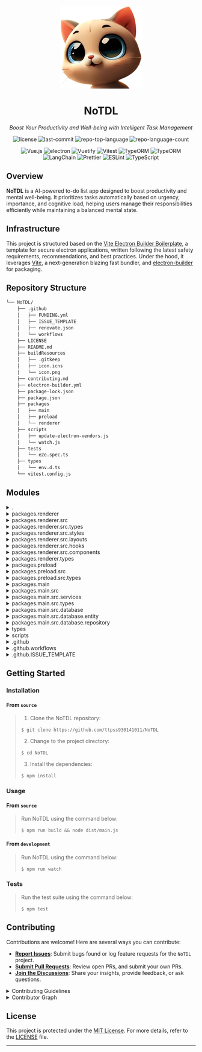 <div align="center">
  <img src="./packages/main/assets/icon.png" width="219" alt="project-logo">
</div>
<h1 align="center">NoTDL</h1>
<p align="center">
    <em>Boost Your Productivity and Well-being with Intelligent Task Management</em>
</p>
<p align="center">
	<img src="https://img.shields.io/github/license/ttpss930141011/NoTDL?style=default&logo=opensourceinitiative&logoColor=white&color=0080ff" alt="license">
	<img src="https://img.shields.io/github/last-commit/ttpss930141011/NoTDL?style=default&logo=git&logoColor=white&color=0080ff" alt="last-commit">
	<img src="https://img.shields.io/github/languages/top/ttpss930141011/NoTDL?style=default&color=0080ff" alt="repo-top-language">
	<img src="https://img.shields.io/github/languages/count/ttpss930141011/NoTDL?style=default&color=0080ff" alt="repo-language-count">
<p>
<p align="center">
    <img src="https://img.shields.io/badge/Vue 3-4FC08D.svg?style&logo=vuedotjs&logoColor=white" alt="Vue.js" />
    <img src="https://img.shields.io/badge/Electron-47848F.svg?style&logo=electron&logoColor=white" alt="electron" />
    <img src="https://img.shields.io/badge/Vuetify-1867C0.svg?style&logo=Vuetify&logoColor=white" alt="Vuetify" />
    <img src="https://img.shields.io/badge/Vitest-6E9F18.svg?style&logo=Vitest&logoColor=white" alt="Vitest" />
    <img src="https://img.shields.io/badge/TypeORM-FE0803.svg?style&logo=typeorm&logoColor=white" alt="TypeORM" />
    <img src="https://img.shields.io/badge/SQLite-003B57.svg?style&logo=sqlite&logoColor=white" alt="TypeORM" />
    <img src="https://img.shields.io/badge/LangChain-1C3C3C.svg?style&logo=langchain&logoColor=white" alt="LangChain" />
    <img src="https://img.shields.io/badge/Prettier-F7B93E.svg?style&logo=Prettier&logoColor=black" alt="Prettier" />
    <img src="https://img.shields.io/badge/ESLint-4B32C3.svg?style&logo=ESLint&logoColor=white" alt="ESLint" />
    <img src="https://img.shields.io/badge/TypeScript-3178C6.svg?style&logo=TypeScript&logoColor=white" alt="TypeScript" />
</p>

## Overview

**NoTDL** is a AI-powered to-do list app designed to boost productivity and mental well-being. It prioritizes tasks automatically based on
urgency, importance, and cognitive load, helping users manage their responsibilities efficiently while maintaining a
balanced mental state.

## Infrastructure

This project is structured based on
the [Vite Electron Builder Boilerplate](https://github.com/cawa-93/vite-electron-builder), a template for secure
electron applications, written following the latest safety requirements, recommendations, and best practices. Under the
hood, it leverages [Vite](https://github.com/vitejs/vite/), a next-generation blazing fast bundler,
and [electron-builder](https://github.com/electron-userland/electron-builder) for packaging.

## Repository Structure

```sh
└── NoTDL/
    ├── .github
    │   ├── FUNDING.yml
    │   ├── ISSUE_TEMPLATE
    │   ├── renovate.json
    │   └── workflows
    ├── LICENSE
    ├── README.md
    ├── buildResources
    │   ├── .gitkeep
    │   ├── icon.icns
    │   └── icon.png
    ├── contributing.md
    ├── electron-builder.yml
    ├── package-lock.json
    ├── package.json
    ├── packages
    │   ├── main
    │   ├── preload
    │   └── renderer
    ├── scripts
    │   ├── update-electron-vendors.js
    │   └── watch.js
    ├── tests
    │   └── e2e.spec.ts
    ├── types
    │   └── env.d.ts
    └── vitest.config.js
```

## Modules

<details><summary>.</summary>

| File                                                                                             | Summary                                                                                                                                                                                                                                                                                                      |
|--------------------------------------------------------------------------------------------------|--------------------------------------------------------------------------------------------------------------------------------------------------------------------------------------------------------------------------------------------------------------------------------------------------------------|
| [package-lock.json](https://github.com/ttpss930141011/NoTDL/blob/master/package-lock.json)       | This code file in the NoTDL repository is responsible for managing the build resources necessary for the project. It includes icons in different formats essential for the applications user interface. These resources play a crucial role in delivering a visually appealing and cohesive user experience. |
| [vitest.config.js](https://github.com/ttpss930141011/NoTDL/blob/master/vitest.config.js)         | Defines global end-to-end testing configuration in the tests folder. Specifies test file search scope and adjusts timeouts to optimize the testing process. Intended for enhancing e2e testing efficiency in the Vite project.                                                                               |
| [package.json](https://github.com/ttpss930141011/NoTDL/blob/master/package.json)                 | Defines scripts for building, testing, and maintaining Electron app components. Manages Vue, TypeScript, linting, and test configurations. Handles dependencies for development and production environments, ensuring efficient code management and reliable software releases.                              |
| [electron-builder.yml](https://github.com/ttpss930141011/NoTDL/blob/master/electron-builder.yml) | Defines output and build resource directories, specifying files to include in packaging for Linux deb target in the NoTDL Electron app.                                                                                                                                                                      |

</details>

<details><summary>packages.renderer</summary>

| File                                                                                                         | Summary                                                                                                                                                                                                                                                                                  |
|--------------------------------------------------------------------------------------------------------------|------------------------------------------------------------------------------------------------------------------------------------------------------------------------------------------------------------------------------------------------------------------------------------------|
| [vite.config.js](https://github.com/ttpss930141011/NoTDL/blob/master/packages/renderer/vite.config.js)       | Defines Vite config for the renderer package, setting environment mode, aliases, and build options. Plugins include Vue for framework integration and auto-expose for importing modules. Sharply focuses on configuration and build settings for seamless bundle generation and testing. |
| [vuetify-plugin.ts](https://github.com/ttpss930141011/NoTDL/blob/master/packages/renderer/vuetify-plugin.ts) | Enables Vuetify integration in the renderer package. Initializes Vuetify with custom components and directives. Configures styles and icons for a consistent UI experience. Enhances rendering capabilities of the application.                                                          |
| [tsconfig.json](https://github.com/ttpss930141011/NoTDL/blob/master/packages/renderer/tsconfig.json)         | Defines TypeScript compiler options and custom module paths for the renderer package, ensuring strict type checking and compatibility with Vue files. Excludes test files from compilation to maintain code integrity in the open-source Electron application architecture.              |
| [.eslintrc.json](https://github.com/ttpss930141011/NoTDL/blob/master/packages/renderer/.eslintrc.json)       | Defines browser-specific ESLint rules for Vue3 in the renderer package. Enables Vue3 linting with TypeScript support and disables conflicting rules for compatibility with Prettier. Maintains code quality and consistency while adhering to Vue.js best practices.                     |
| [index.html](https://github.com/ttpss930141011/NoTDL/blob/master/packages/renderer/index.html)               | Defines HTML template for NoTDL app with key meta tags, viewport settings, CSS link, and TypeScript module script. Displays NoTDL title and mounts app to app element in body.                                                                                                           |

</details>

<details><summary>packages.renderer.src</summary>

| File                                                                                           | Summary                                                                                                                                                                                                                                             |
|------------------------------------------------------------------------------------------------|-----------------------------------------------------------------------------------------------------------------------------------------------------------------------------------------------------------------------------------------------------|
| [App.vue](https://github.com/ttpss930141011/NoTDL/blob/master/packages/renderer/src/App.vue)   | Manages app theming and layout with dynamic switching.-Controls sidebar visibility based on interactions.-Updates theme between light and dark modes.-Dynamically adjusts main container height.-Utilizes custom scrollbar styling for enhanced UI. |
| [index.ts](https://github.com/ttpss930141011/NoTDL/blob/master/packages/renderer/src/index.ts) | Enables rendering a Vue application with Vuetify plugin in the parent repositorys architecture. Uses the App.vue component to create and mount the app for user interaction.                                                                        |

</details>

<details><summary>packages.renderer.src.types</summary>

| File                                                                                                   | Summary                                                                                                                                                                                                                 |
|--------------------------------------------------------------------------------------------------------|-------------------------------------------------------------------------------------------------------------------------------------------------------------------------------------------------------------------------|
| [global.ts](https://github.com/ttpss930141011/NoTDL/blob/master/packages/renderer/src/types/week.ts)     | Defines structures to represent a week with days and activities, aiding in calendar visualization for the NoTDL app.                                                                                                    |

</details>

<details><summary>packages.renderer.src.styles</summary>

| File                                                                                                    | Summary                                                                                  |
|---------------------------------------------------------------------------------------------------------|------------------------------------------------------------------------------------------|
| [index.css](https://github.com/ttpss930141011/NoTDL/blob/master/packages/renderer/src/styles/index.css) | Defines global styling variables for the Swiper navigation in the renderer packages CSS. |

</details>

<details><summary>packages.renderer.src.layouts</summary>

| File                                                                                                         | Summary                                                                                                                                                                                                                                                                    |
|--------------------------------------------------------------------------------------------------------------|----------------------------------------------------------------------------------------------------------------------------------------------------------------------------------------------------------------------------------------------------------------------------|
| [HeadBar.vue](https://github.com/ttpss930141011/NoTDL/blob/master/packages/renderer/src/layouts/HeadBar.vue) | Implements a dynamic HeadBar layout with title and slot-based triggers. Uses Vue composition API to manage a WeekSwiper components instance and dynamically update the header title based on WeekSwipers state. Complements the parent repository's frontend architecture. |
| [SideBar.vue](https://github.com/ttpss930141011/NoTDL/blob/master/packages/renderer/src/layouts/SideBar.vue) | Implements a sidebar layout with dynamic drawer functionality and links in the Vue component. Manages drawer state and color settings using reactive properties. It enhances user navigation experience within the application interface.                                  |

</details>

<details><summary>packages.renderer.src.hooks</summary>

| File                                                                                                     | Summary                                                                                                                                                                                                                                                |
|----------------------------------------------------------------------------------------------------------|--------------------------------------------------------------------------------------------------------------------------------------------------------------------------------------------------------------------------------------------------------|
| [useWeek.ts](https://github.com/ttpss930141011/NoTDL/blob/master/packages/renderer/src/hooks/useWeek.ts) | Enables dynamic week navigation and day selection for a calendar interface. Manages week objects with days, updates selected day properties, handles navigation to previous and next weeks, and dynamically adds new weeks when reaching array limits. |

</details>

<details><summary>packages.renderer.src.components</summary>

| File                                                                                                                              | Summary                                                                                                                                                                                                                                                            |
|-----------------------------------------------------------------------------------------------------------------------------------|--------------------------------------------------------------------------------------------------------------------------------------------------------------------------------------------------------------------------------------------------------------------|
| [ReactiveHash.vue](https://github.com/ttpss930141011/NoTDL/blob/master/packages/renderer/src/components/ReactiveHash.vue)         | Enables dynamic hashing of user input in a Vue component using Nodes crypto library. Supports real-time updates to display both the original and hashed values. Critical for enhancing data security features within the renderer package of the repository.       |
| [CreateTaskForm.vue](https://github.com/ttpss930141011/NoTDL/blob/master/packages/renderer/src/components/CreateTaskForm.vue)     | Enables task creation with form validation and submission handling. Utilizes Vue 3 composition API for managing task title input and emitting events upon task addition. Interacts with preload module to create tasks in the parent repositorys renderer package. |
| [ShowAllTasks.vue](https://github.com/ttpss930141011/NoTDL/blob/master/packages/renderer/src/components/ShowAllTasks.vue)         | Displays and manages tasks in a timeline format. Fetches tasks on mount, allows task deletion, and updates task list accordingly. Facilitates interaction with the task list by exposing a function for fetching tasks.                                            |
| [ElectronVersions.vue](https://github.com/ttpss930141011/NoTDL/blob/master/packages/renderer/src/components/ElectronVersions.vue) | Displays Electron versions in a table sourced from the preload package. Dynamically rendering version information for each library, enhancing visibility into the Electron versions used within the Electron application.                                          |
| [WeekSwiper.vue](https://github.com/ttpss930141011/NoTDL/blob/master/packages/renderer/src/components/WeekSwiper.vue)             | Enables interactive week navigation and selection within a Swiper component, handling slide changes, navigation events, and styling. Integrates Vue, Swiper, and custom hooks for a smooth calendar UI experience in the repositorys frontend architecture.        |
| [ReactiveCounter.vue](https://github.com/ttpss930141011/NoTDL/blob/master/packages/renderer/src/components/ReactiveCounter.vue)   | Enables reactive counting functionality using Vues Composition API, facilitating dynamic updates in the NoTDL repositorys renderer package.                                                                                                                        |
| [MainPage.vue](https://github.com/ttpss930141011/NoTDL/blob/master/packages/renderer/src/components/MainPage.vue)                 | Defines main component layout with CreateTaskForm and ShowAllTasks, handling new task addition by fetching task titles asynchronously when triggered, ensuring a smooth user experience.                                                                           |

</details>

<details><summary>packages.renderer.types</summary>

| File                                                                                                                         | Summary                                                                                                                                                                                                                                    |
|------------------------------------------------------------------------------------------------------------------------------|--------------------------------------------------------------------------------------------------------------------------------------------------------------------------------------------------------------------------------------------|
| [shims-vue.d.ts](https://github.com/ttpss930141011/NoTDL/blob/master/packages/renderer/types/shims-vue.d.ts)                 | Enables Vue single-file components in the renderer package. Declares a module for Vue files, defining a component with unspecified props, emits, and slots using Vue 3s DefineComponent.                                                   |
| [global-components.d.ts](https://github.com/ttpss930141011/NoTDL/blob/master/packages/renderer/types/global-components.d.ts) | Defines global components interface for tasks API required by the parent repository. The file specifies functions to get all tasks, task titles, and create tasks, linking to task-related types for static type checking in the codebase. |

</details>

<details><summary>packages.preload</summary>

| File                                                                                                  | Summary                                                                                                                                                                                                                                                    |
|-------------------------------------------------------------------------------------------------------|------------------------------------------------------------------------------------------------------------------------------------------------------------------------------------------------------------------------------------------------------------|
| [vite.config.js](https://github.com/ttpss930141011/NoTDL/blob/master/packages/preload/vite.config.js) | Enhance Electron app performance and maintainability.                                                                                                                                                                                                      |
| [tsconfig.json](https://github.com/ttpss930141011/NoTDL/blob/master/packages/preload/tsconfig.json)   | Defines TypeScript compiler options for preloaded scripts, allowing synthetic default imports, enforcing strict type checking and ESNext modules. Excludes test files and specifies path mappings for source files in the parent repositorys architecture. |

</details>

<details><summary>packages.preload.src</summary>

| File                                                                                                    | Summary                                                                                                                                                                                                                                                                |
|---------------------------------------------------------------------------------------------------------|------------------------------------------------------------------------------------------------------------------------------------------------------------------------------------------------------------------------------------------------------------------------|
| [tasks.ts](https://github.com/ttpss930141011/NoTDL/blob/master/packages/preload/src/tasks.ts)           | Handles IPC requests for task data using Electrons ipcRenderer, abstracting getAllTasks, getAllTaskTitles, createTask, and deleteTask operations. The file aids in communication between the preload process and the main process within the repositorys architecture. |
| [versions.ts](https://github.com/ttpss930141011/NoTDL/blob/master/packages/preload/src/versions.ts)     | Facilitates access to Node.js process versions. Centralizes version information for efficient retrieval within the parent repositorys preload package. Enhances performance by streamlining version management across different components.                            |
| [nodeCrypto.ts](https://github.com/ttpss930141011/NoTDL/blob/master/packages/preload/src/nodeCrypto.ts) | Computes SHA-256 hash using Node.js crypto module for data input, optimizing security and integrity checks within the preload package.                                                                                                                                 |
| [index.ts](https://github.com/ttpss930141011/NoTDL/blob/master/packages/preload/src/index.ts)           | Provides preload module functionalities for tasks, versions, and cryptographic operations. Exposes task-related requests for fetching, creating, and deleting tasks. Implemented within the parent repositorys architecture for Electron app functionality.            |

</details>

<details><summary>packages.preload.src.types</summary>

| File                                                                                                  | Summary                                                                                                                                                                                                                                                                            |
|-------------------------------------------------------------------------------------------------------|------------------------------------------------------------------------------------------------------------------------------------------------------------------------------------------------------------------------------------------------------------------------------------|
| [task.ts](https://github.com/ttpss930141011/NoTDL/blob/master/packages/preload/src/types/task.d.ts) | Defines task structure with id, title, priority, mental load, completion status, creation and update timestamps. Exports functions for retrieving all tasks, task titles, and creating tasks. Aligns with parent repositorys architecture for managing tasks in a preload package. |

</details>

<details><summary>packages.main</summary>

| File                                                                                               | Summary                                                                                                                                                                                                         |
|----------------------------------------------------------------------------------------------------|-----------------------------------------------------------------------------------------------------------------------------------------------------------------------------------------------------------------|
| [vite.config.js](https://github.com/ttpss930141011/NoTDL/blob/master/packages/main/vite.config.js) | Sets root, resolves aliases, enables SSR, targets Node.js, manages outputs, and optimizes for production.                                                                                                       |
| [tsconfig.json](https://github.com/ttpss930141011/NoTDL/blob/master/packages/main/tsconfig.json)   | Defines TypeScript compiler options for the main package to support modern ESNext syntax and Node resolution. Ensures strict type checking and enables decorators, while excluding test files from compilation. |

</details>

<details><summary>packages.main.src</summary>

| File                                                                                                                       | Summary                                                                                                                                                                                                                                                  |
|----------------------------------------------------------------------------------------------------------------------------|----------------------------------------------------------------------------------------------------------------------------------------------------------------------------------------------------------------------------------------------------------|
| [security-restrictions.ts](https://github.com/ttpss930141011/NoTDL/blob/master/packages/main/src/security-restrictions.ts) | Restricts navigation to approved origins, handles permission requests, opens approved external links in a browser, and verifies webview options. Mitigates common navigation exploits and restricts window creation for enhanced security.               |
| [mainWindow.ts](https://github.com/ttpss930141011/NoTDL/blob/master/packages/main/src/mainWindow.ts)                       | Implements main window creation, data source initialization, IPC event handling, and window restoration in the Electron app. Manages window settings, loads content, and interacts with backend services using IPC.                                      |
| [index.ts](https://github.com/ttpss930141011/NoTDL/blob/master/packages/main/src/index.ts)                                 | Manages single instance, window behavior, IPC communication, and automatic updates. Disables hardware acceleration for resource optimization, and initializes app window on readiness. Ensures update checks and installations only in production build. |

</details>

<details><summary>packages.main.src.services</summary>

| File                                                                                                | Summary                                                                                                                                                                                                |
|-----------------------------------------------------------------------------------------------------|--------------------------------------------------------------------------------------------------------------------------------------------------------------------------------------------------------|
| [index.ts](https://github.com/ttpss930141011/NoTDL/blob/master/packages/main/src/services/index.ts) | Retrieves all tasks with titles, creates a task, and deletes a task. Utilizes the TaskRepo for database operations. Promotes modularity and separation of concerns within the repository architecture. |

</details>

<details><summary>packages.main.src.types</summary>

| File                                                                                               | Summary                                                                                                                                        |
|----------------------------------------------------------------------------------------------------|------------------------------------------------------------------------------------------------------------------------------------------------|
| [task.ts](https://github.com/ttpss930141011/NoTDL/blob/master/packages/main/src/types/task.d.ts) | Fetching all tasks, task titles, and creating a task. This file contributes to managing tasks within the main package of the NoTDL repository. |

</details>

<details><summary>packages.main.src.database</summary>

| File                                                                                                | Summary                                                                                                                                                                                                                     |
|-----------------------------------------------------------------------------------------------------|-----------------------------------------------------------------------------------------------------------------------------------------------------------------------------------------------------------------------------|
| [index.ts](https://github.com/ttpss930141011/NoTDL/blob/master/packages/main/src/database/index.ts) | Enables centralized database management for NoTDL through TypeORM with SQLite, ensuring data integrity and persistence. Introduces tasks entity and sets up datasource for efficient data handling within the main package. |

</details>

<details><summary>packages.main.src.database.entity</summary>

| File                                                                                                     | Summary                                                                                                                                                                                                                    |
|----------------------------------------------------------------------------------------------------------|----------------------------------------------------------------------------------------------------------------------------------------------------------------------------------------------------------------------------|
| [Task.ts](https://github.com/ttpss930141011/NoTDL/blob/master/packages/main/src/database/entity/Task.ts) | Defines Task entity properties for the ORM. Manages task details such as title, priority, mental load, completion status, and timestamps. Key component of the database structure for task management in the main package. |

</details>

<details><summary>packages.main.src.database.repository</summary>

| File                                                                                                                   | Summary                                                                                                                                                                                                        |
|------------------------------------------------------------------------------------------------------------------------|----------------------------------------------------------------------------------------------------------------------------------------------------------------------------------------------------------------|
| [TasksRepo.ts](https://github.com/ttpss930141011/NoTDL/blob/master/packages/main/src/database/repository/TasksRepo.ts) | Fetching all tasks and task titles, creating a new task, and deleting a task. Utilizes the Task entity and datasource for seamless interaction with the database in the main packages repository architecture. |

</details>

<details><summary>types</summary>

| File                                                                           | Summary                                                                                                                                                                                                                                                                |
|--------------------------------------------------------------------------------|------------------------------------------------------------------------------------------------------------------------------------------------------------------------------------------------------------------------------------------------------------------------|
| [env.d.ts](https://github.com/ttpss930141011/NoTDL/blob/master/types/env.d.ts) | Defines environment variables for the project. Ensures type safety and IntelliSense support. Limits exposure to only certain prefixed variables for security. Enhances code completion and type checking. Contributing to a reliable and secure codebase architecture. |

</details>

<details><summary>scripts</summary>

| File                                                                                                                 | Summary                                                                                                                                                                                                                                                                      |
|----------------------------------------------------------------------------------------------------------------------|------------------------------------------------------------------------------------------------------------------------------------------------------------------------------------------------------------------------------------------------------------------------------|
| [update-electron-vendors.js](https://github.com/ttpss930141011/NoTDL/blob/master/scripts/update-electron-vendors.js) | Generates Electron vendor data and updates browserslist configuration to align with Electrons versions. Written for NoTDL repos electron context, enriching project build processes.                                                                                         |
| [watch.js](https://github.com/ttpss930141011/NoTDL/blob/master/scripts/watch.js)                                     | Enables automatic reloading of Electron app and web page on file changes. Utilizes Vite for watching `main` and `preload` package changes. Establishes development server for `renderer` package, ensuring seamless coordination between components in the NoTDL repository. |

</details>

<details><summary>.github</summary>

| File                                                                                       | Summary                                                                                                                                                                                                                    |
|--------------------------------------------------------------------------------------------|----------------------------------------------------------------------------------------------------------------------------------------------------------------------------------------------------------------------------|
| [renovate.json](https://github.com/ttpss930141011/NoTDL/blob/master/.github/renovate.json) | Defines Renovate configurations for Vite packages, enabling major updates from the Vite GitHub repository. Automates commits and pushes with semantic commit labels, pins versions, and disables the dependency dashboard. |
| [FUNDING.yml](https://github.com/ttpss930141011/NoTDL/blob/master/.github/FUNDING.yml)     | Promotes funding models via platforms Buy Me a Coffee and MonoBank, supporting project sustainability.                                                                                                                     |

</details>

<details><summary>.github.workflows</summary>

| File                                                                                                       | Summary                                                                                                                                                                                                                               |
|------------------------------------------------------------------------------------------------------------|---------------------------------------------------------------------------------------------------------------------------------------------------------------------------------------------------------------------------------------|
| [release.yml](https://github.com/ttpss930141011/NoTDL/blob/master/.github/workflows/release.yml)           | Automates release process using GitHub Actions. Triggers on tag creation, publishes Electron app artifacts, updates release notes, and notifies contributors. Enhances project automation and collaboration.                          |
| [tests.yml](https://github.com/ttpss930141011/NoTDL/blob/master/.github/workflows/tests.yml)               | Verifies, executes, and reports test results for the NoTDL repository. Implements automated testing workflows for ensuring code quality and reliability within the projects architecture.                                             |
| [ci.yml](https://github.com/ttpss930141011/NoTDL/blob/master/.github/workflows/ci.yml)                     | Enables automated continuous integration (CI) workflows for the repository. Sets up linting, testing, and building pipelines to ensure code quality and functionality. Key for maintaining project health and developer productivity. |
| [lint.yml](https://github.com/ttpss930141011/NoTDL/blob/master/.github/workflows/lint.yml)                 | Ensures consistent code quality by running linting checks in CI workflow. Facilitates early detection of errors and enforces coding standards across the project.                                                                     |
| [typechecking.yml](https://github.com/ttpss930141011/NoTDL/blob/master/.github/workflows/typechecking.yml) | Enables automated type checking for the repository, ensuring code integrity. Incorporates TypeScript checking across project files, aiding in the early detection and prevention of potential type-related issues in the codebase.    |

</details>

<details><summary>.github.ISSUE_TEMPLATE</summary>

| File                                                                                                | Summary                                                                                                                                                                                             |
|-----------------------------------------------------------------------------------------------------|-----------------------------------------------------------------------------------------------------------------------------------------------------------------------------------------------------|
| [config.yml](https://github.com/ttpss930141011/NoTDL/blob/master/.github/ISSUE_TEMPLATE/config.yml) | Facilitates GitHub issue customization by disabling blank issue creation and providing a predefined contact link for inquiries and discussions within the repositorys issue template configuration. |

</details>

## Getting Started

### Installation

<h4>From <code>source</code></h4>

> 1. Clone the NoTDL repository:
>
> ```console
> $ git clone https://github.com/ttpss930141011/NoTDL
> ```
>
> 2. Change to the project directory:
> ```console
> $ cd NoTDL
> ```
>
> 3. Install the dependencies:
> ```console
> $ npm install
> ```

### Usage

<h4>From <code>source</code></h4>

> Run NoTDL using the command below:
> ```console
> $ npm run build && node dist/main.js
> ```

<h4>From <code>development</code></h4>

> Run NoTDL using the command below:
> ```console
> $ npm run watch
> ```
>

### Tests

> Run the test suite using the command below:
> ```console
> $ npm test
> ```

## Contributing

Contributions are welcome! Here are several ways you can contribute:

- **[Report Issues](https://github.com/ttpss930141011/NoTDL/issues)**: Submit bugs found or log feature requests for
  the `NoTDL` project.
- **[Submit Pull Requests](https://github.com/ttpss930141011/NoTDL/blob/main/CONTRIBUTING.md)**: Review open PRs, and
  submit your own PRs.
- **[Join the Discussions](https://github.com/ttpss930141011/NoTDL/discussions)**: Share your insights, provide
  feedback, or ask questions.

<details>
<summary>Contributing Guidelines</summary>

1. **Fork the Repository**: Start by forking the project repository to your github account.
2. **Clone Locally**: Clone the forked repository to your local machine using a git client.
   ```sh
   git clone https://github.com/ttpss930141011/NoTDL
   ```
3. **Create a New Branch**: Always work on a new branch, giving it a descriptive name.
   ```sh
   git checkout -b new-feature-x
   ```
4. **Make Your Changes**: Develop and test your changes locally.
5. **Commit Your Changes**: Commit with a clear message describing your updates.
   ```sh
   git commit -m 'Implemented new feature x.'
   ```
6. **Push to github**: Push the changes to your forked repository.
   ```sh
   git push origin new-feature-x
   ```
7. **Submit a Pull Request**: Create a PR against the original project repository. Clearly describe the changes and
   their motivations.
8. **Review**: Once your PR is reviewed and approved, it will be merged into the main branch. Congratulations on your
   contribution!

</details>

<details>
<summary>Contributor Graph</summary>
<br>
<p style="text-align: center;">
   <a href="https://github.com{/ttpss930141011/NoTDL/}graphs/contributors">
      <img src="https://contrib.rocks/image?repo=ttpss930141011/NoTDL" alt="Contributor Graph" />
   </a>
</p>
</details>

## License

This project is protected under the [MIT License](LICENSE). For more details, refer to
the [LICENSE](https://choosealicense.com/licenses/) file.

---

